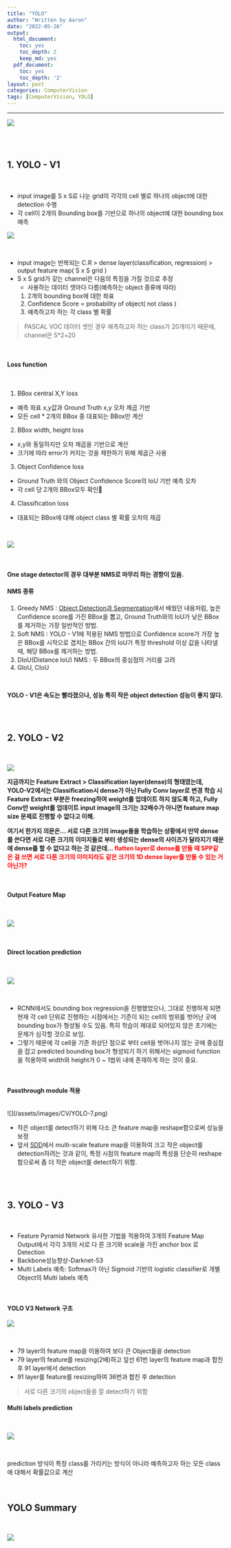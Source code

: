 ```yaml
---
title: "YOLO"
author: "Written by Aaron"
date: "2022-05-26"
output:
  html_document:
    toc: yes
    toc_depth: 2
    keep_md: yes
  pdf_document:
    toc: yes
    toc_depth: '2'
layout: post
categories: ComputerVision
tags: [ComputerVision, YOLO]
---
```




---

![](/assets/images/CV/YOLO-3.png)

<br><br>

## 1. YOLO - V1

<br>

- input image를 S x S로 나눈 grid의 각각의 cell 별로 하나의 object에 대한 detection 수행
- 각 cell이 2개의 Bounding box를 기반으로 하나의 object에 대한 bounding box 예측

![](/assets/images/CV/YOLO-1.png)

<br>

- input image는 반복되는 C.R > dense layer(classification, regression) > output feature map( S x S grid )
- S x S grid가 갖는 channel은 다음의 특징을 가질 것으로 추정
  - 사용하는 데이터 셋마다 다름(예측하는 object 종류에 따라)
  1. 2개의 bounding box에 대한 좌표
  2. Confidence Score = probability of object( not class )
  3. 예측하고자 하는 각 class 별 확률

> PASCAL VOC 데이터 셋인 경우 예측하고자 하는 class가 20개이기 때문에, channel은 5*2+20

<br>

#### Loss function

<br>

1. BBox central X,Y loss

- 예측 좌표 x,y값과 Ground Truth x,y 오차 제곱 기반
- 모든 cell * 2개의 BBox 중 대표되는 BBox만 계산

2. BBox width, height loss

- x,y와 동일하지만 오차 제곱을 기반으로 계산
- 크기에 따라 error가 커지는 것을 제한하기 위해 제곱근 사용

3. Object Confidence loss

- Ground Truth 와의 Object Confidence Score의 IoU 기반 예측 오차
- 각 cell 당 2개의 BBox모두 확인

4. Classification loss

- 대표되는 BBox에 대해 object class 별 확률 오차의 제곱

<br>

![](/assets/images/CV/YOLO-2.png)

<br>

#### One stage detector의 경우 대부분 NMS로 마무리 하는 경향이 있음.
#### NMS 종류

1. Greedy NMS : [Object Detection과 Segmentation](https://innerpyg.github.io/computervision/2022/04/30/Chapter1.html)에서 배웠던 내용처럼, 높은 Confidence score를 가진 BBox을 뽑고, Ground Truth와의 IoU가 낮은 BBox를 제거하는 가장 일반적인 방법.
2. Soft NMS : YOLO - V1에 적용된 NMS 방법으로 Confidence score가 가장 높은 BBox를 시작으로 겹치는 BBox 간의 IoU가 특정 threshold 이상 값을 나타낼 때, 해당 BBox를 제거하는 방법.
3. DIoU(Distance IoU) NMS : 두 BBox의 중심점의 거리를 고려
4. GIoU, CIoU

<br>

**YOLO - V1은 속도는 빨라졌으나, 성능 특히 작은 object detection 성능이 좋지 않다.**

<br><br>

## 2. YOLO - V2

<br>

![](/assets/images/CV/YOLO-4.png)

**지금까지는 Feature Extract > Classification layer(dense)의 형태였는데, YOLO-V2에서는 Classification시 dense가 아닌 Fully Conv layer로 변경**
**학습 시 Feature Extract 부분은 freezing하여 weight를 업데이트 하지 않도록 하고, Fully Conv만 weight를 업데이트**
**input image의 크기는 32배수가 아니면 feature map size 문제로 진행할 수 없다고 이해.**

**여기서 한가지 의문은... 서로 다른 크기의 image들을 학습하는 상황에서 만약 dense를 쓴다면 서로 다른 크기의 이미지들로 부터 생성되는 dense의 사이즈가 달라지기 때문에 dense를 할 수 없다고 하는 것 같은데... <span style="color:red"> flatten layer로 dense를 만들 때 SPP같은 걸 쓰면 서로 다른 크기의 이미지라도 같은 크기의 1D dense layer를 만들 수 있는 거 아닌가?</span>**

<br>

#### Output Feature Map

<br>

![](/assets/images/CV/YOLO-5.png)

<br>

#### Direct location prediction

<br>

![](/assets/images/CV/YOLO-6.png)

<br>

- RCNN에서도 bounding box regression을 진행했었으나, 그대로 진행하게 되면 현재 각 cell 단위로 진행하는 시점에서는 기준이 되는 cell의 범위를 벗어난 곳에 bounding box가 형성될 수도 있음. 특히 학습이 제대로 되어있지 않은 초기에는 문제가 심각할 것으로 보임.
- 그렇기 때문에 각 cell을 기준 좌상단 점으로 부터 cell을 벗어나지 않는 곳에 중심점을 잡고 predicted bounding box가 형성되기 하기 위해서는 sigmoid function을 적용하여 width와 height가 0 ~ 1범위 내에 존재하게 하는 것이 중요.

<br>

#### Passthrough module 적용

<br>
![](/assets/images/CV/YOLO-7.png)

- 작은 object를 detect하기 위해 다소 큰 feature map을 reshape함으로써 성능을 보정
- 앞서 [SDD](https://innerpyg.github.io/computervision/2022/05/19/Chapter3.html)에서 multi-scale feature map을 이용하여 크고 작은 object를 detection하려는 것과 같이, 특정 시점의 feature map의 특성을 단순히 reshape함으로써 좀 더 작은 object를 detect하기 위함.

<br><br>

## 3. YOLO - V3

<br>

- Feature Pyramid Network 유사한 기법을 적용하여 3개의 Feature Map Output에서 각각 3개의 서로 다 른 크기와 scale을 가진 anchor box 로 Detection
- Backbone성능향상-Darknet-53
- Multi Labels 예측: Softmax가 아닌 Sigmoid 기반의 logistic classifier로 개별 Object의 Multi labels 예측

<br>

#### YOLO V3 Network 구조

![](/assets/images/CV/YOLO-8.png)

<br>

- 79 layer의 feature map을 이용하여 보다 큰 Object들을 detection
- 79 layer의 feature를 resizing(2배)하고 앞선 61번 layer의 feature map과 합친 후 91 layer에서 detection
- 91 layer를 feature를 resizing하여 36번과 합친 후 detection

> 서로 다른 크기의 object들을 잘 detect하기 위함

#### Multi labels prediction

<br>

![](/assets/images/CV/YOLO-10.png)

<br>

prediction 방식이 특정 class를 가리키는 방식이 아니라 예측하고자 하는 모든 class에 대해서 확률값으로 계산

<br>

## YOLO Summary

<br>

![](/assets/images/CV/YOLO-9.png)

